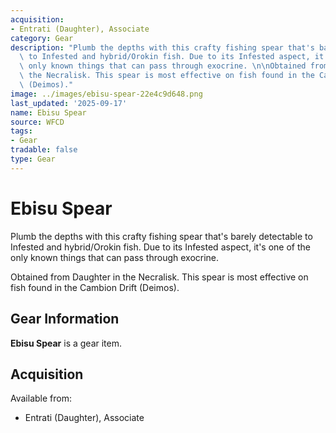 ```yaml
---
acquisition:
- Entrati (Daughter), Associate
category: Gear
description: "Plumb the depths with this crafty fishing spear that's barely detectable\
  \ to Infested and hybrid/Orokin fish. Due to its Infested aspect, it's one of the\
  \ only known things that can pass through exocrine. \n\nObtained from Daughter in\
  \ the Necralisk. This spear is most effective on fish found in the Cambion Drift\
  \ (Deimos)."
image: ../images/ebisu-spear-22e4c9d648.png
last_updated: '2025-09-17'
name: Ebisu Spear
source: WFCD
tags:
- Gear
tradable: false
type: Gear
---
```


# Ebisu Spear

Plumb the depths with this crafty fishing spear that's barely detectable to Infested and hybrid/Orokin fish. Due to its Infested aspect, it's one of the only known things that can pass through exocrine. 

Obtained from Daughter in the Necralisk. This spear is most effective on fish found in the Cambion Drift (Deimos).

## Gear Information

**Ebisu Spear** is a gear item.

## Acquisition

Available from:
- Entrati (Daughter), Associate

